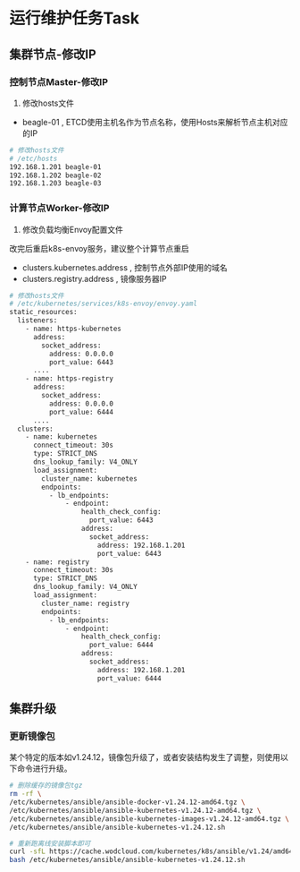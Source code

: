 # 运行维护任务Task

## 集群节点-修改IP

### 控制节点Master-修改IP

1. 修改hosts文件

- beagle-01 , ETCD使用主机名作为节点名称，使用Hosts来解析节点主机对应的IP

```bash
# 修改hosts文件
# /etc/hosts
192.168.1.201 beagle-01
192.168.1.202 beagle-02
192.168.1.203 beagle-03
```

### 计算节点Worker-修改IP

1. 修改负载均衡Envoy配置文件

改完后重启k8s-envoy服务，建议整个计算节点重启

- clusters.kubernetes.address , 控制节点外部IP使用的域名
- clusters.registry.address , 镜像服务器IP

```bash
# 修改hosts文件
# /etc/kubernetes/services/k8s-envoy/envoy.yaml
static_resources:
  listeners:
    - name: https-kubernetes
      address:
        socket_address:
          address: 0.0.0.0
          port_value: 6443
      ....
    - name: https-registry
      address:
        socket_address:
          address: 0.0.0.0
          port_value: 6444
      ....
  clusters:
    - name: kubernetes
      connect_timeout: 30s
      type: STRICT_DNS
      dns_lookup_family: V4_ONLY
      load_assignment:
        cluster_name: kubernetes
        endpoints:
          - lb_endpoints:
              - endpoint:
                  health_check_config:
                    port_value: 6443
                  address:
                    socket_address:
                      address: 192.168.1.201
                      port_value: 6443
    - name: registry
      connect_timeout: 30s
      type: STRICT_DNS
      dns_lookup_family: V4_ONLY
      load_assignment:
        cluster_name: registry
        endpoints:
          - lb_endpoints:
              - endpoint:
                  health_check_config:
                    port_value: 6444
                  address:
                    socket_address:
                      address: 192.168.1.201
                      port_value: 6444
```

## 集群升级

### 更新镜像包

某个特定的版本如v1.24.12，镜像包升级了，或者安装结构发生了调整，则使用以下命令进行升级。

```bash
# 删除缓存的镜像包tgz
rm -rf \
/etc/kubernetes/ansible/ansible-docker-v1.24.12-amd64.tgz \
/etc/kubernetes/ansible/ansible-kubernetes-v1.24.12-amd64.tgz \
/etc/kubernetes/ansible/ansible-kubernetes-images-v1.24.12-amd64.tgz \
/etc/kubernetes/ansible/ansible-kubernetes-v1.24.12.sh

# 重新跑离线安装脚本即可
curl -sfL https://cache.wodcloud.com/kubernetes/k8s/ansible/v1.24/amd64/ansible-kubernetes-v1.24.12.sh > /etc/kubernetes/ansible/ansible-kubernetes-v1.24.12.sh && \
bash /etc/kubernetes/ansible/ansible-kubernetes-v1.24.12.sh
```
